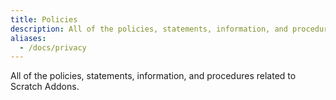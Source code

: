 ```yaml
---
title: Policies
description: All of the policies, statements, information, and procedures related to Scratch Addons.
aliases:
  - /docs/privacy
---
```


All of the policies, statements, information, and procedures related to Scratch Addons.
